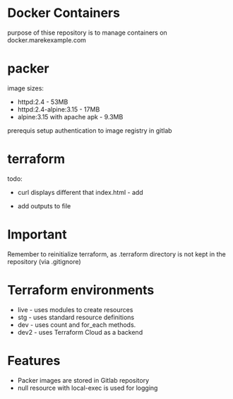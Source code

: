 # Docker Containers

purpose of thise repository is to manage containers on docker.marekexample.com

# packer
image sizes:
- httpd:2.4 - 53MB
- httpd:2.4-alpine:3.15 - 17MB
- alpine:3.15 with apache apk - 9.3MB

prerequis
setup authentication to image registry in gitlab


# terraform


todo:
- curl displays different that index.html - add <p> 
- add outputs to file

# Important

Remember to reinitialize terraform, as .terraform directory is not kept in the repository (via .gitignore)


# Terraform environments

- live - uses modules to create resources
- stg - uses standard resource definitions
- dev - uses count and for_each methods. 
- dev2 - uses Terraform Cloud as a backend


# Features

- Packer images are stored in Gitlab repository
- null resource with local-exec is used for logging
